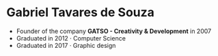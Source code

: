 # Gabriel Tavares de Souza
- Founder of the company **GATSO - Creativity & Development** in 2007
- Graduated in 2012 · Computer Science
- Graduated in 2017 · Graphic design
